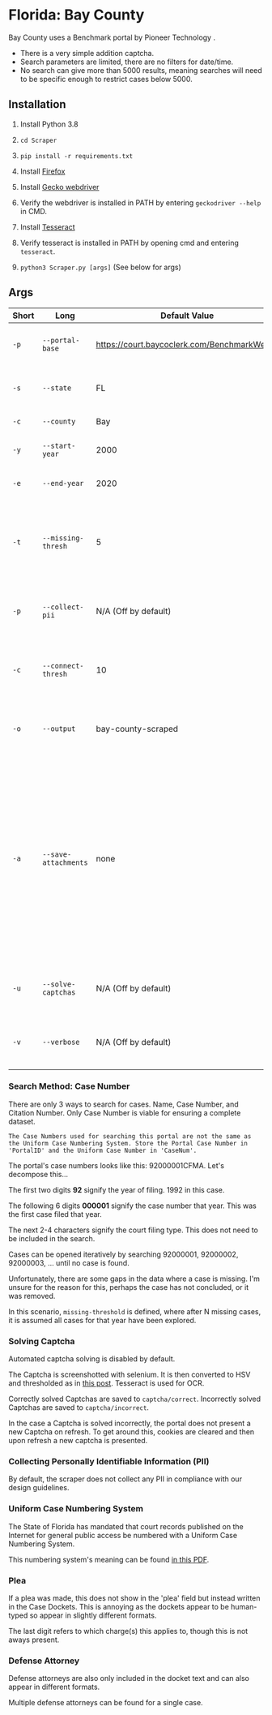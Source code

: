 # Florida: Bay County

Bay County uses a Benchmark portal by Pioneer Technology .

* There is a very simple addition captcha.
* Search parameters are limited, there are no filters for date/time. 
* No search can give more than 5000 results, meaning searches will need to be specific enough to restrict cases below 5000.


## Installation

1. Install Python 3.8

2. `cd Scraper`

3. `pip install -r requirements.txt`

4. Install [Firefox](https://www.mozilla.org/en-US/firefox/new/)

5. Install [Gecko webdriver](https://github.com/mozilla/geckodriver/releases)

6. Verify the webdriver is installed in PATH by entering `geckodriver --help` in CMD.

7. Install [Tesseract](https://tesseract-ocr.github.io/tessdoc/Home.html)

8. Verify tesseract is installed in PATH by opening cmd and entering `tesseract`.

9. `python3 Scraper.py [args]` (See below for args) 

## Args

|Short|Long|Default Value|Description|
|---|---|---|---|
|`-p`|`--portal-base`|https://court.baycoclerk.com/BenchmarkWeb2/|Base URL for the Benchmark-based portal|
|`-s`|`--state`|FL|Postal code for state being scraped.
|`-c`|`--county`|Bay|County being scraped.
|`-y`|`--start-year`|2000|Earliest year to scrape as 4-digit year.|
|`-e`|`--end-year`|2020|Latest year to scrape as 4-digit year.|
|`-t`|`--missing-thresh`|5|How many missing cases in a row to allow before proceeding to the next year.|
|`-p`|`--collect-pii`|N/A (Off by default)|Collect Personally Identifiable Information (PII).|
|`-c`|`--connect-thresh`|10|How many times to attempt to connect to a page before failing.
|`-o`|`--output`|bay-county-scraped|Output CSV name. The .csv file extension is not required.
|`-a`|`--save-attachments`|none|Save case docket attached documents. Disabled by default as these documents contain embedded PII. Valid values: `none` / `filing` / `all`. The `filing` option saves only attachments related to the case or citation filing.
|`-u`|`--solve-captchas`|N/A (Off by default)|Automatically solve captchas used on the portal.
|`-v`|`--verbose`|N/A (Off by default)|Run in Verbose mode with lots of printing

### Search Method: Case Number
There are only 3 ways to search for cases. Name, Case Number, and Citation Number. Only Case Number is viable for ensuring a complete dataset.


`The Case Numbers used for searching this portal are not the same as the Uniform Case Numbering System. Store the Portal Case Number in 'PortalID' and the Uniform Case Number in 'CaseNum'.`

The portal's case numbers looks like this: 92000001CFMA. Let's decompose this...

The first two digits **92** signify the year of filing. 1992 in this case. 

The following 6 digits **000001** signify the case number that year. This was the first case filed that year.

The next 2-4 characters signify the court filing type. This does not need to be included in the search.

Cases can be opened iteratively by searching 92000001, 92000002, 92000003, ... until no case is found.

Unfortunately, there are some gaps in the data where a case is missing. I'm unsure for the reason for this, perhaps the case has not concluded, or it was removed.

In this scenario, `missing-threshold` is defined, where after N missing cases, it is assumed all cases for that year have been explored.

### Solving Captcha

Automated captcha solving is disabled by default.

The Captcha is screenshotted with selenium. It is then converted to HSV and thresholded as in [this post](https://stackoverflow.com/a/53978868/6008271). Tesseract is used for OCR.

Correctly solved Captchas are saved to `captcha/correct`. Incorrectly solved Captchas are saved to `captcha/incorrect`.

In the case a Captcha is solved incorrectly, the portal does not present a new Captcha on refresh. 
To get around this, cookies are cleared and then upon refresh a new captcha is presented.

### Collecting Personally Identifiable Information (PII)

By default, the scraper does not collect any PII in compliance with our design guidelines.


### Uniform Case Numbering System

The State of Florida has mandated that court records published on the Internet for general public access be numbered with a Uniform Case Numbering System.

This numbering system's meaning can be found [in this PDF](https://www.flcourts.org/content/download/219191/1981092/AO_Uniform_Case_Numbering_12-03-98_amended.pdf).

### Plea

If a plea was made, this does not show in the 'plea' field but instead written in the Case Dockets. This is annoying as the dockets appear to be human-typed so appear in slightly different formats.

The last digit refers to which charge(s) this applies to, though this is not aways present.
### Defense Attorney

Defense attorneys are also only included in the docket text and can also appear in different formats.

Multiple defense attorneys can be found for a single case.
